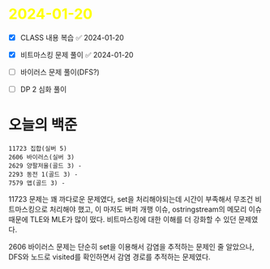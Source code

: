 # <span style="color:yellow">2024-01-20</span>

- [x] CLASS 내용 복습 ✅ 2024-01-20
- [x] 비트마스킹 문제 풀이 ✅ 2024-01-20
- [ ] 바이러스 문제 풀이(DFS?)
- [ ] DP 2 심화 풀이


# 오늘의 백준
```
11723 집합(실버 5)
2606 바이러스(실버 3)
2629 양팔저울(골드 3) -
2293 동전 1(골드 3) -
7579 앱(골드 3) -
```

11723 문제는 꽤 까다로운 문제였다, set을 처리해야되는데 시간이 부족해서 무조건 비트마스킹으로 처리해야 했고, 이 마저도 버퍼 개행 이슈, ostringstream의 메모리 이슈때문에 TLE와 MLE가 많이 떴다.
비트마스킹에 대한 이해를 더 강화할 수 있던 문제였다.

2606 바이러스 문제는 단순히 set을 이용해서 감염을 추적하는 문제인 줄 알았으나, DFS와 노드로 visited를 확인하면서 감염 경로를 추적하는 문제였다.



